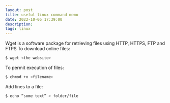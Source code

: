 ```yaml
---
layout: post
title: useful linux command memo
date: 2022-10-05 17:39:00
description: 
tags: linux
---
```


Wget is a software package for retrieving files using HTTP, HTTPS, FTP and FTPS
To download online files:
```bash
$ wget <the website>
```
To permit execution of files:
```bash
$ chmod +x <filename>
```

Add lines to a file:
```bash
$ echo “some text” > folder/file
```



